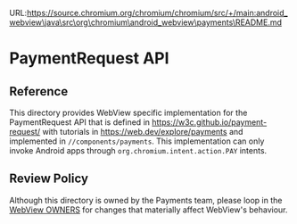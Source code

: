 URL:https://source.chromium.org/chromium/chromium/src/+/main:android_webview\java\src\org\chromium\android_webview\payments\README.md
# PaymentRequest API

## Reference

This directory provides WebView specific implementation for the PaymentRequest
API that is defined in https://w3c.github.io/payment-request/ with tutorials in
https://web.dev/explore/payments and implemented in `//components/payments`.
This implementation can only invoke Android apps through
`org.chromium.intent.action.PAY` intents.

## Review Policy

Although this directory is owned by the Payments team, please loop in the
[WebView OWNERS](https://chromium.googlesource.com/chromium/src/+/main/android_webview/OWNERS)
for changes that materially affect WebView's behaviour.
